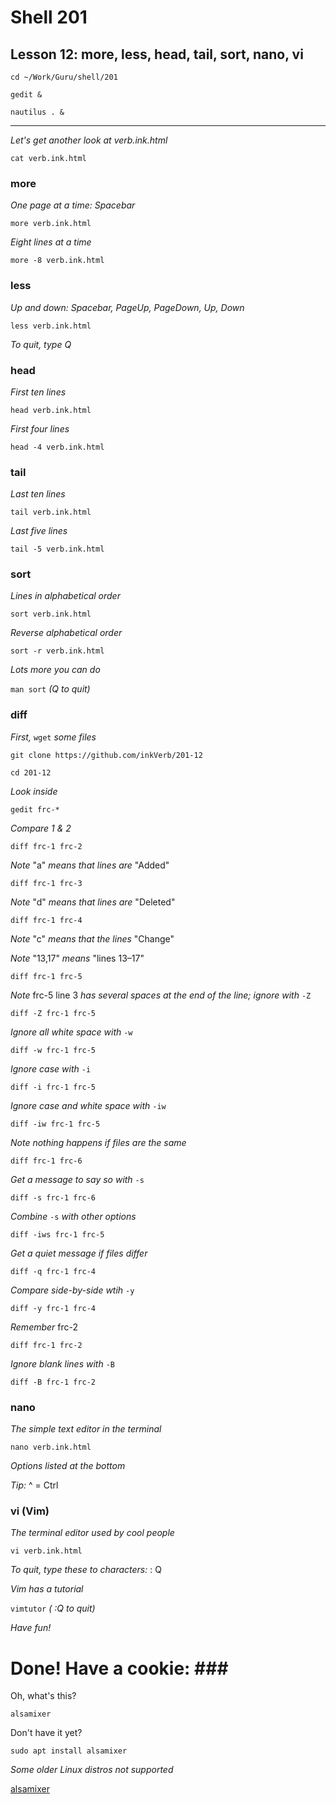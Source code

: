 # Shell 201
## Lesson 12: more, less, head, tail, sort, nano, vi

`cd ~/Work/Guru/shell/201`

`gedit &`

`nautilus . &`
___

*Let's get another look at verb.ink.html*

`cat verb.ink.html`

### more

*One page at a time: Spacebar*

`more verb.ink.html`

*Eight lines at a time*

`more -8 verb.ink.html`

### less

*Up and down: Spacebar, PageUp, PageDown, Up, Down*

`less verb.ink.html`

*To quit, type Q*

### head

*First ten lines*

`head verb.ink.html`

*First four lines*

`head -4 verb.ink.html`

### tail

*Last ten lines*

`tail verb.ink.html`

*Last five lines*

`tail -5 verb.ink.html`

### sort

*Lines in alphabetical order*

`sort verb.ink.html`

*Reverse alphabetical order*

`sort -r verb.ink.html`

*Lots more you can do*

`man sort` *(Q to quit)*

### diff

*First,* `wget` *some files*

`git clone https://github.com/inkVerb/201-12`

`cd 201-12`

*Look inside*

`gedit frc-*`

*Compare 1 & 2*

`diff frc-1 frc-2`

*Note* "a" *means that lines are* "Added"

`diff frc-1 frc-3`

*Note* "d" *means that lines are* "Deleted"

`diff frc-1 frc-4`

*Note* "c" *means that the lines* "Change"

*Note* "13,17" *means* "lines 13–17"

`diff frc-1 frc-5`

*Note* frc-5 line 3 *has several spaces at the end of the line; ignore with* `-Z`

`diff -Z frc-1 frc-5`

*Ignore all white space with* `-w`

`diff -w frc-1 frc-5`

*Ignore case with* `-i`

`diff -i frc-1 frc-5`

*Ignore case and white space with* `-iw`

`diff -iw frc-1 frc-5`

*Note nothing happens if files are the same*

`diff frc-1 frc-6`

*Get a message to say so with* `-s`

`diff -s frc-1 frc-6`

*Combine* `-s` *with other options*

`diff -iws frc-1 frc-5`

*Get a quiet message if files differ*

`diff -q frc-1 frc-4`

*Compare side-by-side wtih* `-y`

`diff -y frc-1 frc-4`

*Remember* frc-2

`diff frc-1 frc-2`

*Ignore blank lines with* `-B`

`diff -B frc-1 frc-2`

### nano

*The simple text editor in the terminal*

`nano verb.ink.html`

*Options listed at the bottom*

*Tip:* ^ = Ctrl

### vi (Vim)

*The terminal editor used by cool people*

`vi verb.ink.html`

*To quit, type these to characters:* : Q

*Vim has a tutorial*

`vimtutor` *( :Q to quit)*

*Have fun!*

# Done! Have a cookie: ### #

Oh, what's this?

`alsamixer`

Don't have it yet?

`sudo apt install alsamixer`

*Some older Linux distros not supported*

[alsamixer](https://linux.die.net/man/1/alsamixer)
